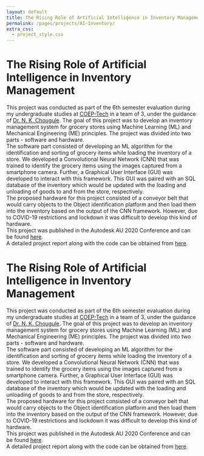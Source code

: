 ```yaml
---
layout: default
title: The Rising Role of Artificial Intelligence in Inventory Management
permalink: /pages/projects/AI-Inventory/
extra_css:
  - project_style.css
---
```


<!-- paste the body from AI-Inventory.html here -->
<div class="content_desktop">
    <div class="projects">
        <h1>The Rising Role of Artificial Intelligence in Inventory Management</h1>
        <p>
            This project was conducted as part of the 6th semester evaluation during my undergraduate studies at <a href="https://www.coep.org.in/">COEP-Tech</a> in a team of 3,
            under the guidance of <a href="https://scholar.google.co.in/citations?user=fvFhvSEAAAAJ&hl=en">Dr. N. K. Chougule</a>. The goal of this project was to develop an 
            inventory management system for grocery stores using Machine Learning (ML) and Mechanical Engineering (ME) principles. The project was divided into two parts - 
            software and hardware.<br>
            The software part consisted of developing an ML algorithm for the identification and sorting of grocery items while loading the inventory of a store. We developed a
            Convolutional Neural Network (CNN) that was trained to identify the grocery items using the images captured from a smartphone camera. Further, a Graphical User 
            Interface (GUI) was developed to interact with this framework. This GUI was paired with an SQL database of the inventory which would be updated with the loading and
            unloading of goods to and from the store, respectively.<br>
            The proposed hardware for this project consisted of a conveyor belt that would carry objects to the Object identification platform and then load them into the inventory 
            based on the output of the CNN framework. However, due to COVID-19 restrictions and lockdown it was difficult to develop this kind of hardware.<br>
            This project was published in the Autodesk AU 2020 Conference and can be found <a href="https://www.autodesk.com/autodesk-university/article/Rising-Role-Artificial-Intelligence-Inventory-Management-2020">here</a>.<br>
            A detailed project report along with the code can be obtained from <a href="https://www.researchgate.net/publication/357554750_The_Rising_Role_of_Artificial_Intelligence_in_Inventory_Management">here</a>.
        </p>
    </div>
</div>
<!-- Page content for mobile-->
<div class="content_mobile">
    <div class="projects_mobile">
        <h1>The Rising Role of Artificial Intelligence in Inventory Management</h1>
        <p>
            This project was conducted as part of the 6th semester evaluation during my undergraduate studies at <a href="https://www.coep.org.in/">COEP-Tech</a> in a team of 3,
            under the guidance of <a href="https://scholar.google.co.in/citations?user=fvFhvSEAAAAJ&hl=en">Dr. N. K. Chougule</a>. The goal of this project was to develop an 
            inventory management system for grocery stores using Machine Learning (ML) and Mechanical Engineering (ME) principles. The project was divided into two parts - 
            software and hardware.<br>
            The software part consisted of developing an ML algorithm for the identification and sorting of grocery items while loading the inventory of a store. We developed a
            Convolutional Neural Network (CNN) that was trained to identify the grocery items using the images captured from a smartphone camera. Further, a Graphical User 
            Interface (GUI) was developed to interact with this framework. This GUI was paired with an SQL database of the inventory which would be updated with the loading and
            unloading of goods to and from the store, respectively.<br>
            The proposed hardware for this project consisted of a conveyor belt that would carry objects to the Object identification platform and then load them into the inventory 
            based on the output of the CNN framework. However, due to COVID-19 restrictions and lockdown it was difficult to develop this kind of hardware.<br>
            This project was published in the Autodesk AU 2020 Conference and can be found <a href="https://www.autodesk.com/autodesk-university/article/Rising-Role-Artificial-Intelligence-Inventory-Management-2020">here</a>.<br>
            A detailed project report along with the code can be obtained from <a href="https://www.researchgate.net/publication/357554750_The_Rising_Role_of_Artificial_Intelligence_in_Inventory_Management">here</a>.
        </p>
    </div>
</div>
